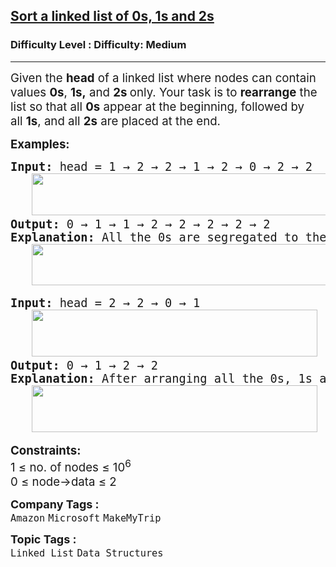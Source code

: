 <h2><a href="https://www.geeksforgeeks.org/problems/given-a-linked-list-of-0s-1s-and-2s-sort-it/1?_gl=1*1c8t80k*_up*MQ..*_gs*MQ..&gclid=CjwKCAjw--K_BhB5EiwAuwYoylK5XzDwQqyzmbeNyd6lbwEki04LPSPJ3QfSMrU-U2MbFA0DRoegrBoCPiYQAvD_BwE&gbraid=0AAAAAC9yBkDs_DoJKxMS1sI6NNYmbwb_h">Sort a linked list of 0s, 1s and 2s</a></h2><h3>Difficulty Level : Difficulty: Medium</h3><hr><div class="problems_problem_content__Xm_eO"><p><span style="font-size: 14pt;">Given the <strong>head</strong> of a linked list where nodes can contain values </span><strong style="font-size: 14pt;">0s</strong><span style="font-size: 14pt;">,&nbsp;</span><strong style="font-size: 14pt;">1s,</strong><span style="font-size: 14pt;">&nbsp;and&nbsp;</span><strong style="font-size: 14pt;">2s&nbsp;</strong><span style="font-size: 14pt;">only. Your</span><span style="font-size: 18.6667px;">&nbsp;task is to&nbsp;<strong>rearrange</strong>&nbsp;the list so that all&nbsp;<strong>0s</strong>&nbsp;appear at the beginning, followed by all&nbsp;<strong>1s</strong>, and all&nbsp;<strong>2s</strong>&nbsp;are placed at the end.</span></p>
<p><span style="font-size: 14pt;"><strong>Examples:</strong></span></p>
<pre><span style="font-size: 14pt;"><strong style="font-size: 14pt;">Input: </strong><span style="font-size: 14pt;">head =</span><strong style="font-size: 14pt;"> </strong><span style="font-size: 14pt;">1 → 2 → 2 → 1 → 2 → 0 → 2 → 2<br>   <img src="https://media.geeksforgeeks.org/img-practice/prod/addEditProblem/908245/Web/Other/blobid0_1756113569.jpg" width="691" height="67"><br></span></span><span style="font-size: 14pt;"><strong style="font-size: 14pt;">Output: </strong><span style="font-size: 18.6667px;">0 → 1 → 1 → 2 → 2 → 2 → 2 → 2<br></span></span><span style="font-size: 14pt;"><strong style="font-size: 14pt;">Explanation: </strong><span style="font-size: 14pt;">All the 0s are segregated to the left end of the linked list, 2s to the right end of the list, and 1s in between. The final list will be:<br>   <img src="https://media.geeksforgeeks.org/img-practice/prod/addEditProblem/908245/Web/Other/blobid1_1756113598.jpg" width="680" height="66"></span></span></pre>
<pre><span style="font-size: 14pt;"><strong>Input: </strong>head = 2 → 2 → 0 → 1<br>   <img src="https://media.geeksforgeeks.org/img-practice/prod/addEditProblem/908245/Web/Other/blobid2_1756113607.jpg" width="457" height="75"><br><strong>Output: </strong>0 → 1 → 2 → 2<br></span><span style="font-size: 14pt;"><strong>Explanation: </strong>After arranging all the 0s, 1s and 2s in the given format, the output will be:<br>   <img src="https://media.geeksforgeeks.org/img-practice/prod/addEditProblem/908245/Web/Other/blobid3_1756113615.jpg" width="457" height="75"></span></pre>
<p><span style="font-size: 14pt;"><strong>Constraints:</strong><br><span style="font-size: 14pt;">1 ≤ no. of nodes ≤ 10<sup>6</sup></span><br style="font-size: medium;"><span style="font-size: 14pt;">0 ≤ node-&gt;data ≤ 2</span></span></p></div><p><span style=font-size:18px><strong>Company Tags : </strong><br><code>Amazon</code>&nbsp;<code>Microsoft</code>&nbsp;<code>MakeMyTrip</code>&nbsp;<br><p><span style=font-size:18px><strong>Topic Tags : </strong><br><code>Linked List</code>&nbsp;<code>Data Structures</code>&nbsp;